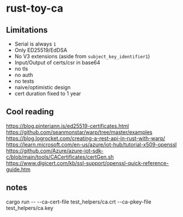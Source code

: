 # rust-toy-ca


## Limitations
- Serial is always `1`
- Only ED25519/EdDSA
- No V3 extensions (aside from `subject_key_identifier1`)
- Input/Output of certs/csr in base64
- no tls
- no auth
- no tests
- naive/optimistic design
- cert duration fixed to 1 year


## Cool reading

https://blog.pinterjann.is/ed25519-certificates.html
https://github.com/seanmonstar/warp/tree/master/examples
https://blog.logrocket.com/creating-a-rest-api-in-rust-with-warp/
https://learn.microsoft.com/en-us/azure/iot-hub/tutorial-x509-openssl
https://github.com/Azure/azure-iot-sdk-c/blob/main/tools/CACertificates/certGen.sh
https://www.digicert.com/kb/ssl-support/openssl-quick-reference-guide.htm



## notes

cargo run -- --ca-cert-file test_helpers/ca.crt --ca-pkey-file test_helpers/ca.key 